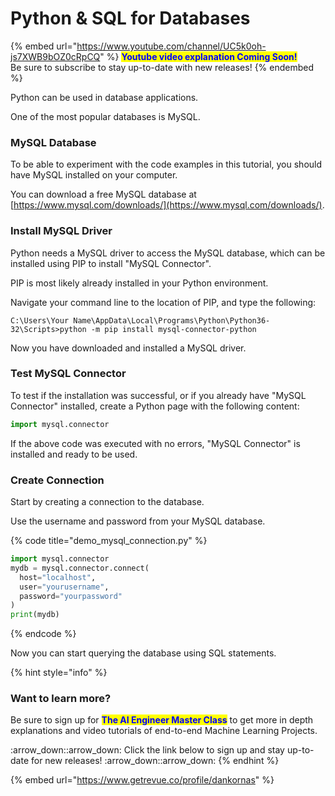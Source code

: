 # Python & SQL for Databases

{% embed url="https://www.youtube.com/channel/UC5k0oh-js7XWB9bOZ0cRpCQ" %}
<mark style="color:blue;">**Youtube video explanation Coming Soon!**</mark> \
Be sure to subscribe to stay up-to-date with new releases!
{% endembed %}

Python can be used in database applications.

One of the most popular databases is MySQL.

### MySQL Database

To be able to experiment with the code examples in this tutorial, you should have MySQL installed on your computer.

You can download a free MySQL database at [https://www.mysql.com/downloads/](https://www.mysql.com/downloads/).

### Install MySQL Driver

Python needs a MySQL driver to access the MySQL database, which can be installed using PIP to install "MySQL Connector".

PIP is most likely already installed in your Python environment.

Navigate your command line to the location of PIP, and type the following:

```
C:\Users\Your Name\AppData\Local\Programs\Python\Python36-32\Scripts>python -m pip install mysql-connector-python
```

Now you have downloaded and installed a MySQL driver.

### Test MySQL Connector

To test if the installation was successful, or if you already have "MySQL Connector" installed, create a Python page with the following content:

```python
import mysql.connector
```

If the above code was executed with no errors, "MySQL Connector" is installed and ready to be used.

### Create Connection

Start by creating a connection to the database.

Use the username and password from your MySQL database.

{% code title="demo_mysql_connection.py" %}
```python
import mysql.connector
mydb = mysql.connector.connect(
  host="localhost",
  user="yourusername",
  password="yourpassword"
)
print(mydb)
```
{% endcode %}



Now you can start querying the database using SQL statements.



{% hint style="info" %}
### Want to learn more?

Be sure to sign up for <mark style="color:blue;">**The AI Engineer Master Class**</mark> to get more in depth explanations and video tutorials of end-to-end Machine Learning Projects.&#x20;

:arrow\_down::arrow\_down: Click the link below to sign up and stay up-to-date for new releases! :arrow\_down::arrow\_down:
{% endhint %}

{% embed url="https://www.getrevue.co/profile/dankornas" %}
